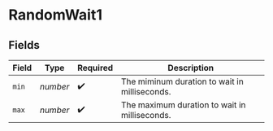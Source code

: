 # RandomWait1


## Fields

| Field                                         | Type                                          | Required                                      | Description                                   |
| --------------------------------------------- | --------------------------------------------- | --------------------------------------------- | --------------------------------------------- |
| `min`                                         | *number*                                      | :heavy_check_mark:                            | The miminum duration to wait in milliseconds. |
| `max`                                         | *number*                                      | :heavy_check_mark:                            | The maximum duration to wait in milliseconds. |